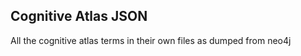 Cognitive Atlas JSON
--------------------
All the cognitive atlas terms in their own files as dumped from neo4j
